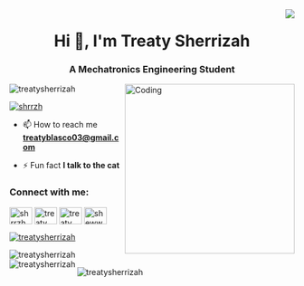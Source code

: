 <img align="right" src="https://visitor-badge.laobi.icu/badge?page_id=treatysherrizah.treatysherrizah" />

<h1 align="center">Hi 👋, I'm Treaty Sherrizah</h1>
<h3 align="center">A Mechatronics Engineering Student</h3>
<img align="right" alt="Coding" width="300" src="https://media.giphy.com/media/v1.Y2lkPTc5MGI3NjExeGkyMTJ0azdnbHZuejc1aGxjZTh0OW55Ym12eWNsOGpjcnI3dWRuNSZlcD12MV9pbnRlcm5hbF9naWZfYnlfaWQmY3Q9Zw/hpXdHPfFI5wTABdDx9/giphy.gif">

<p align="left"> <img src="https://komarev.com/ghpvc/?username=treatysherrizah&label=Profile%20views&color=0e75b6&style=flat" alt="treatysherrizah" /> </p>

<p align="left"> <a href="https://twitter.com/shrrzh" target="blank"><img src="https://img.shields.io/twitter/follow/shrrzh?logo=twitter&style=for-the-badge" alt="shrrzh" /></a> </p>

- 📫 How to reach me **treatyblasco03@gmail.com**

- ⚡ Fun fact **I talk to the cat**

<h3 align="left">Connect with me:</h3>
<p align="left">
<a href="https://twitter.com/shrrzh" target="blank"><img align="center" src="https://raw.githubusercontent.com/rahuldkjain/github-profile-readme-generator/master/src/images/icons/Social/twitter.svg" alt="shrrzh" height="30" width="40" /></a>
<a href="https://linkedin.com/in/treaty blasco" target="blank"><img align="center" src="https://raw.githubusercontent.com/rahuldkjain/github-profile-readme-generator/master/src/images/icons/Social/linked-in-alt.svg" alt="treaty blasco" height="30" width="40" /></a>
<a href="https://fb.com/treaty sherrizah blasco" target="blank"><img align="center" src="https://raw.githubusercontent.com/rahuldkjain/github-profile-readme-generator/master/src/images/icons/Social/facebook.svg" alt="treaty sherrizah blasco" height="30" width="40" /></a>
<a href="https://instagram.com/shewwezah" target="blank"><img align="center" src="https://raw.githubusercontent.com/rahuldkjain/github-profile-readme-generator/master/src/images/icons/Social/instagram.svg" alt="shewwezah" height="30" width="40" /></a>
</p>



<p align="left"> <a href="https://github.com/ryo-ma/github-profile-trophy"><img src="https://github-profile-trophy.vercel.app/?username=treatysherrizah" alt="treatysherrizah" /></a> </p>

<p><img align="left" src="https://github-readme-stats.vercel.app/api/top-langs?username=treatysherrizah&show_icons=true&locale=en&layout=compact" alt="treatysherrizah" /></p>

<p>&nbsp;<img align="left" src="https://github-readme-stats.vercel.app/api?username=treatysherrizah&show_icons=true&locale=en" alt="treatysherrizah" /></p>

<p><img align="left" src="https://github-readme-streak-stats.herokuapp.com/?user=treatysherrizah&" alt="treatysherrizah" /></p>
